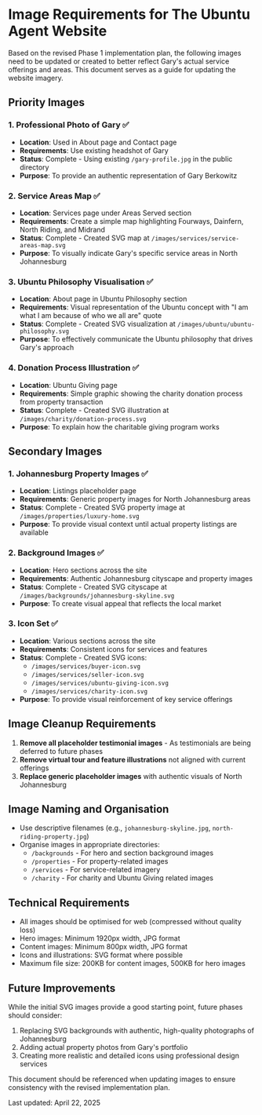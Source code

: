 # Image Requirements for The Ubuntu Agent Website

Based on the revised Phase 1 implementation plan, the following images need to be updated or created to better reflect Gary's actual service offerings and areas. This document serves as a guide for updating the website imagery.

## Priority Images

### 1. Professional Photo of Gary ✅
- **Location**: Used in About page and Contact page
- **Requirements**: Use existing headshot of Gary
- **Status**: Complete - Using existing `/gary-profile.jpg` in the public directory
- **Purpose**: To provide an authentic representation of Gary Berkowitz

### 2. Service Areas Map ✅
- **Location**: Services page under Areas Served section
- **Requirements**: Create a simple map highlighting Fourways, Dainfern, North Riding, and Midrand
- **Status**: Complete - Created SVG map at `/images/services/service-areas-map.svg`
- **Purpose**: To visually indicate Gary's specific service areas in North Johannesburg

### 3. Ubuntu Philosophy Visualisation ✅
- **Location**: About page in Ubuntu Philosophy section
- **Requirements**: Visual representation of the Ubuntu concept with "I am what I am because of who we all are" quote
- **Status**: Complete - Created SVG visualization at `/images/ubuntu/ubuntu-philosophy.svg`
- **Purpose**: To effectively communicate the Ubuntu philosophy that drives Gary's approach

### 4. Donation Process Illustration ✅
- **Location**: Ubuntu Giving page
- **Requirements**: Simple graphic showing the charity donation process from property transaction
- **Status**: Complete - Created SVG illustration at `/images/charity/donation-process.svg`
- **Purpose**: To explain how the charitable giving program works

## Secondary Images

### 1. Johannesburg Property Images ✅
- **Location**: Listings placeholder page
- **Requirements**: Generic property images for North Johannesburg areas
- **Status**: Complete - Created SVG property image at `/images/properties/luxury-home.svg`
- **Purpose**: To provide visual context until actual property listings are available

### 2. Background Images ✅
- **Location**: Hero sections across the site
- **Requirements**: Authentic Johannesburg cityscape and property images
- **Status**: Complete - Created SVG cityscape at `/images/backgrounds/johannesburg-skyline.svg`
- **Purpose**: To create visual appeal that reflects the local market

### 3. Icon Set ✅
- **Location**: Various sections across the site
- **Requirements**: Consistent icons for services and features
- **Status**: Complete - Created SVG icons:
  - `/images/services/buyer-icon.svg`
  - `/images/services/seller-icon.svg`
  - `/images/services/ubuntu-giving-icon.svg`
  - `/images/services/charity-icon.svg`
- **Purpose**: To provide visual reinforcement of key service offerings

## Image Cleanup Requirements

1. **Remove all placeholder testimonial images** - As testimonials are being deferred to future phases
2. **Remove virtual tour and feature illustrations** not aligned with current offerings
3. **Replace generic placeholder images** with authentic visuals of North Johannesburg

## Image Naming and Organisation

- Use descriptive filenames (e.g., `johannesburg-skyline.jpg`, `north-riding-property.jpg`)
- Organise images in appropriate directories:
  - `/backgrounds` - For hero and section background images
  - `/properties` - For property-related images
  - `/services` - For service-related imagery
  - `/charity` - For charity and Ubuntu Giving related images

## Technical Requirements

- All images should be optimised for web (compressed without quality loss)
- Hero images: Minimum 1920px width, JPG format
- Content images: Minimum 800px width, JPG format
- Icons and illustrations: SVG format where possible
- Maximum file size: 200KB for content images, 500KB for hero images

## Future Improvements

While the initial SVG images provide a good starting point, future phases should consider:
1. Replacing SVG backgrounds with authentic, high-quality photographs of Johannesburg
2. Adding actual property photos from Gary's portfolio
3. Creating more realistic and detailed icons using professional design services

This document should be referenced when updating images to ensure consistency with the revised implementation plan.

Last updated: April 22, 2025
